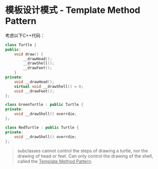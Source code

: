 # 模板设计模式 - Template Method Pattern

考虑以下C++代码：

```cpp
class Turtle {
public:
    void draw() {
        __drawHead();
        __drawShell();
        __drawFeet();
	}
private:
    void __drawHead();
    virtual void __drawShell() = 0;
    void __drawFeet();
};
```

```cpp
class GreenTurtle : public Turtle {
private:
    void __drawShell() overrdie;
};

class RedTurtle : public Turtle {
private:
    void __drawShell() overrdie;
};
```

> subclasses cannot control the steps of drawing a turtle, nor the drawing of head or feet. Can only control the drawing of the shell, called the <u>Template Method Pattern</u>.

